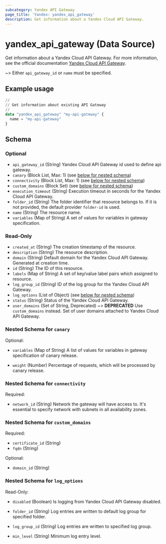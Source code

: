 ```yaml
---
subcategory: Yandex API Gateway
page_title: 'Yandex: yandex_api_gateway'
description: Get information about a Yandex Cloud API Gateway.
---
```


# yandex_api_gateway (Data Source)

Get information about a Yandex Cloud API Gateway. For more information, see the official documentation [Yandex Cloud API Gateway](https://yandex.cloud/docs/api-gateway/).

~> Either `api_gateway_id` or `name` must be specified.

## Example usage

```terraform
//
// Get information about existing API Gateway
//
data "yandex_api_gateway" "my-api-gateway" {
  name = "my-api-gateway"
}
```

<!-- schema generated by tfplugindocs -->
## Schema

### Optional

- `api_gateway_id` (String) Yandex Cloud API Gateway id used to define api gateway.
- `canary` (Block List, Max: 1) (see [below for nested schema](#nestedblock--canary))
- `connectivity` (Block List, Max: 1) (see [below for nested schema](#nestedblock--connectivity))
- `custom_domains` (Block Set) (see [below for nested schema](#nestedblock--custom_domains))
- `execution_timeout` (String) Execution timeout in seconds for the Yandex Cloud API Gateway.
- `folder_id` (String) The folder identifier that resource belongs to. If it is not provided, the default provider `folder-id` is used.
- `name` (String) The resource name.
- `variables` (Map of String) A set of values for variables in gateway specification.

### Read-Only

- `created_at` (String) The creation timestamp of the resource.
- `description` (String) The resource description.
- `domain` (String) Default domain for the Yandex Cloud API Gateway. Generated at creation time.
- `id` (String) The ID of this resource.
- `labels` (Map of String) A set of key/value label pairs which assigned to resource.
- `log_group_id` (String) ID of the log group for the Yandex Cloud API Gateway.
- `log_options` (List of Object) (see [below for nested schema](#nestedatt--log_options))
- `status` (String) Status of the Yandex Cloud API Gateway.
- `user_domains` (Set of String, Deprecated) ~> **DEPRECATED** Use `custom_domains` instead. Set of user domains attached to Yandex Cloud API Gateway.

<a id="nestedblock--canary"></a>
### Nested Schema for `canary`

Optional:

- `variables` (Map of String) A list of values for variables in gateway specification of canary release.

- `weight` (Number) Percentage of requests, which will be processed by canary release.



<a id="nestedblock--connectivity"></a>
### Nested Schema for `connectivity`

Required:

- `network_id` (String) Network the gateway will have access to. It's essential to specify network with subnets in all availability zones.



<a id="nestedblock--custom_domains"></a>
### Nested Schema for `custom_domains`

Required:

- `certificate_id` (String)
- `fqdn` (String)

Optional:

- `domain_id` (String)


<a id="nestedatt--log_options"></a>
### Nested Schema for `log_options`

Read-Only:

- `disabled` (Boolean) Is logging from Yandex Cloud API Gateway disabled.

- `folder_id` (String) Log entries are written to default log group for specified folder.

- `log_group_id` (String) Log entries are written to specified log group.

- `min_level` (String) Minimum log entry level.

